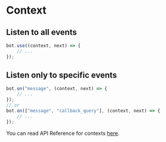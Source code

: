 # Context

## Listen to all events

```ts
bot.use((context, next) => {
    // ...
});
```

## Listen only to specific events

```ts
bot.on("message", (context, next) => {
    // ...
});
// or
bot.on(["message", "callback_query"], (context, next) => {
    // ...
});
```

You can read API Reference for contexts [here](https://jsr.io/@gramio/contexts/doc).
